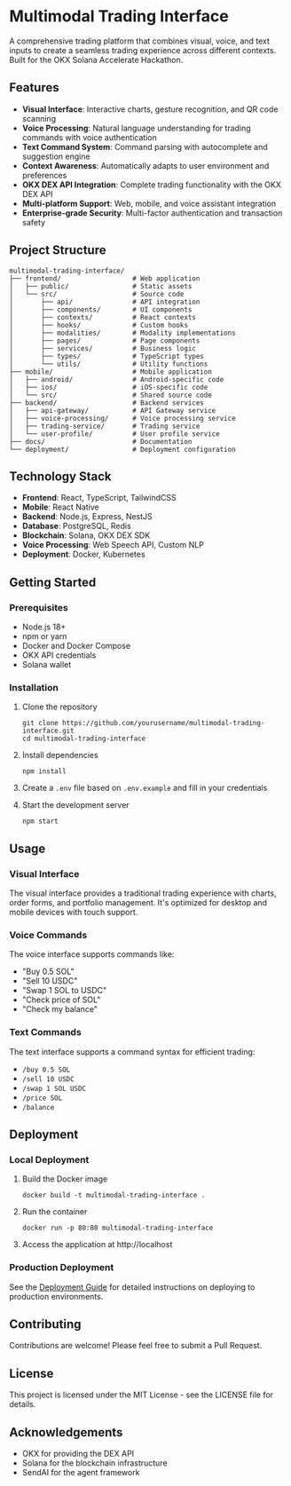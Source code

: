 # Multimodal Trading Interface

A comprehensive trading platform that combines visual, voice, and text inputs to create a seamless trading experience across different contexts. Built for the OKX Solana Accelerate Hackathon.

## Features

- **Visual Interface**: Interactive charts, gesture recognition, and QR code scanning
- **Voice Processing**: Natural language understanding for trading commands with voice authentication
- **Text Command System**: Command parsing with autocomplete and suggestion engine
- **Context Awareness**: Automatically adapts to user environment and preferences
- **OKX DEX API Integration**: Complete trading functionality with the OKX DEX API
- **Multi-platform Support**: Web, mobile, and voice assistant integration
- **Enterprise-grade Security**: Multi-factor authentication and transaction safety

## Project Structure

```
multimodal-trading-interface/
├── frontend/                  # Web application
│   ├── public/                # Static assets
│   └── src/                   # Source code
│       ├── api/               # API integration
│       ├── components/        # UI components
│       ├── contexts/          # React contexts
│       ├── hooks/             # Custom hooks
│       ├── modalities/        # Modality implementations
│       ├── pages/             # Page components
│       ├── services/          # Business logic
│       ├── types/             # TypeScript types
│       └── utils/             # Utility functions
├── mobile/                    # Mobile application
│   ├── android/               # Android-specific code
│   ├── ios/                   # iOS-specific code
│   └── src/                   # Shared source code
├── backend/                   # Backend services
│   ├── api-gateway/           # API Gateway service
│   ├── voice-processing/      # Voice processing service
│   ├── trading-service/       # Trading service
│   └── user-profile/          # User profile service
├── docs/                      # Documentation
└── deployment/                # Deployment configuration
```

## Technology Stack

- **Frontend**: React, TypeScript, TailwindCSS
- **Mobile**: React Native
- **Backend**: Node.js, Express, NestJS
- **Database**: PostgreSQL, Redis
- **Blockchain**: Solana, OKX DEX SDK
- **Voice Processing**: Web Speech API, Custom NLP
- **Deployment**: Docker, Kubernetes

## Getting Started

### Prerequisites

- Node.js 18+
- npm or yarn
- Docker and Docker Compose
- OKX API credentials
- Solana wallet

### Installation

1. Clone the repository
   ```
   git clone https://github.com/yourusername/multimodal-trading-interface.git
   cd multimodal-trading-interface
   ```

2. Install dependencies
   ```
   npm install
   ```

3. Create a `.env` file based on `.env.example` and fill in your credentials

4. Start the development server
   ```
   npm start
   ```

## Usage

### Visual Interface

The visual interface provides a traditional trading experience with charts, order forms, and portfolio management. It's optimized for desktop and mobile devices with touch support.

### Voice Commands

The voice interface supports commands like:
- "Buy 0.5 SOL"
- "Sell 10 USDC"
- "Swap 1 SOL to USDC"
- "Check price of SOL"
- "Check my balance"

### Text Commands

The text interface supports a command syntax for efficient trading:
- `/buy 0.5 SOL`
- `/sell 10 USDC`
- `/swap 1 SOL USDC`
- `/price SOL`
- `/balance`

## Deployment

### Local Deployment

1. Build the Docker image
   ```
   docker build -t multimodal-trading-interface .
   ```

2. Run the container
   ```
   docker run -p 80:80 multimodal-trading-interface
   ```

3. Access the application at http://localhost

### Production Deployment

See the [Deployment Guide](deployment.md) for detailed instructions on deploying to production environments.

## Contributing

Contributions are welcome! Please feel free to submit a Pull Request.

## License

This project is licensed under the MIT License - see the LICENSE file for details.

## Acknowledgements

- OKX for providing the DEX API
- Solana for the blockchain infrastructure
- SendAI for the agent framework
